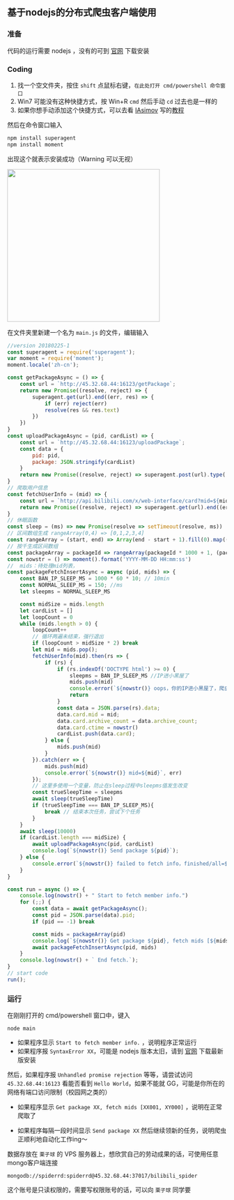 ## 基于nodejs的分布式爬虫客户端使用

### 准备

代码的运行需要 nodejs ，没有的可到 [官网](http://nodejs.cn/download/) 下载安装

### Coding
1. 找一个空文件夹，按住 `shift` 点鼠标右键，`在此处打开 cmd/powershell 命令窗口`
1. Win7 可能没有这种快捷方式，按 Win+R `cmd` 然后手动 `cd` 过去也是一样的
1. 如果你想手动添加这个快捷方式，可以去看 <a href="https://github.com/Hansimov">IAsimov</a> 写的[教程](https://hansimov.github.io/#%E5%9C%A8%E5%8F%B3%E9%94%AE%E4%B8%AD%E5%8A%A0%E5%85%A5%EF%BC%9A%E6%AD%A4%E5%A4%84%E6%89%93%E5%BC%80%20PowerShell)

然后在命令窗口输入
```bash
npm install superagent
npm install moment
```
出现这个就表示安装成功（Warning 可以无视）

<img width="350" src="https://user-images.githubusercontent.com/6371171/36567207-a9797b9c-181d-11e8-822c-fe9acacc1cde.png">

在文件夹里新建一个名为 `main.js` 的文件，编辑输入
```javascript
//version 20180225-1
const superagent = require('superagent');
var moment = require('moment');
moment.locale('zh-cn');

const getPackageAsync = () => {
    const url = `http://45.32.68.44:16123/getPackage`;
    return new Promise((resolve, reject) => {
        superagent.get(url).end((err, res) => {
            if (err) reject(err)
            resolve(res && res.text)
        })
    })
}
const uploadPackageAsync = (pid, cardList) => {
    const url = `http://45.32.68.44:16123/uploadPackage`;
    const data = {
        pid: pid,
        package: JSON.stringify(cardList)
    }
    return new Promise((resolve, reject) => superagent.post(url).type('form').send(data).timeout(3000).end((err, res) => resolve(res && res.text)))
}
// 爬取用户信息
const fetchUserInfo = (mid) => {
    const url = `http://api.bilibili.com/x/web-interface/card?mid=${mid}`;
    return new Promise((resolve, reject) => superagent.get(url).end((err, res) => resolve(res && res.text)))
}
// 休眠函数
const sleep = (ms) => new Promise(resolve => setTimeout(resolve, ms))
// 区间数组生成 rangeArray(0,4) => [0,1,2,3,4]
const rangeArray = (start, end) => Array(end - start + 1).fill(0).map((v, i) => i + start)
// 按千生成区间数组
const packageArray = packageId => rangeArray(packageId * 1000 + 1, (packageId + 1) * 1000)
const nowstr = () => moment().format('YYYY-MM-DD HH:mm:ss')
//  mids：待处理mid列表，
const packageFetchInsertAsync = async (pid, mids) => {
    const BAN_IP_SLEEP_MS = 1000 * 60 * 10; // 10min
    const NORMAL_SLEEP_MS = 150; //ms
    let sleepms = NORMAL_SLEEP_MS

    const midSize = mids.length
    let cardList = []
    let loopCount = 0
    while (mids.length > 0) {
        loopCount++
        // 循环两遍未结束，强行退出
        if (loopCount > midSize * 2) break
        let mid = mids.pop();
        fetchUserInfo(mid).then(rs => {
            if (rs) {
                if (rs.indexOf('DOCTYPE html') >= 0) {
                    sleepms = BAN_IP_SLEEP_MS //IP进小黑屋了
                    mids.push(mid)
                    console.error(`${nowstr()} oops，你的IP进小黑屋了，爬虫程序会在半小时后继续`)
                    return
                }
                const data = JSON.parse(rs).data;
                data.card.mid = mid;
                data.card.archive_count = data.archive_count;
                data.card.ctime = nowstr()
                cardList.push(data.card);
            } else {
                mids.push(mid)
            }
        }).catch(err => {
            mids.push(mid)
            console.error(`${nowstr()} mid=${mid}`, err)
        });
        // 这里多使用一个变量，防止在sleep过程中sleepms值发生改变
        const trueSleepTime = sleepms
        await sleep(trueSleepTime)
        if (trueSleepTime === BAN_IP_SLEEP_MS){
            break // 结束本次任务，尝试下个任务
        }
    }
    await sleep(10000)
    if (cardList.length === midSize) {
        await uploadPackageAsync(pid, cardList)
        console.log(`${nowstr()} Send package ${pid}`);
    } else {
        console.error(`${nowstr()} failed to fetch info，finished/all=${cardList.length}/${midSize}, mids=${mids}`);
    }
}

const run = async () => {
    console.log(nowstr() + " Start to fetch member info.")
    for (;;) {
        const data = await getPackageAsync();
        const pid = JSON.parse(data).pid;
        if (pid == -1) break

        const mids = packageArray(pid)
        console.log(`${nowstr()} Get package ${pid}, fetch mids [${mids[0]}, ${mids[mids.length-1]}]`);
        await packageFetchInsertAsync(pid, mids)
    }
    console.log(nowstr() + ` End fetch.`);
}
// start code
run();
```

### 运行

在刚刚打开的 cmd/powershell 窗口中，键入
```
node main
```
- 如果程序显示 `Start to fetch member info.` ，说明程序正常运行
- 如果程序报 `SyntaxError XX`，可能是 nodejs 版本太旧，请到 [官网](http://nodejs.cn/download/) 下载最新版安装

然后，如果程序报 `Unhandled promise rejection` 等等，请尝试访问 `45.32.68.44:16123` 看能否看到 `Hello World`，如果不能就 GG，可能是你所在的网络有端口访问限制（校园网之类的）

- 如果程序显示 `Get package XX, fetch mids [XX001, XY000]` ，说明在正常爬取了

- 如果程序每隔一段时间显示 `Send package XX` 然后继续领新的任务，说明爬虫正顺利地自动化工作ing～


数据存放在 `栗子球` 的 VPS 服务器上，想欣赏自己的劳动成果的话，可使用任意mongo客户端连接

```
mongodb://spiderrd:spiderrd@45.32.68.44:37017/bilibili_spider
```

这个账号是只读权限的，需要写权限账号的话，可以向 `栗子球` 同学要

